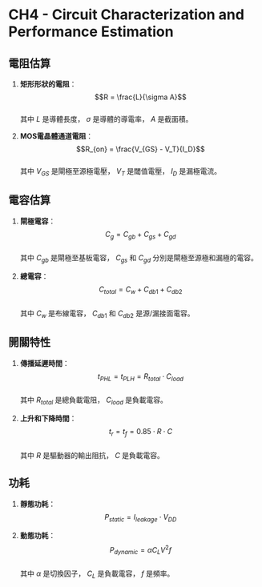 # CH4 - Circuit Characterization and Performance Estimation

## 電阻估算
1. **矩形形狀的電阻**：  
   $$R = \frac{L}{\sigma A}$$  
   其中 $L$ 是導體長度， $\sigma$ 是導體的導電率， $A$ 是截面積。  

2. **MOS電晶體通道電阻**：  
   $$R_{on} = \frac{V_{GS} - V_T}{I_D}$$  
   其中 $V_{GS}$ 是閘極至源極電壓， $V_T$ 是閾值電壓， $I_D$ 是漏極電流。

## 電容估算
1. **閘極電容**：  
   $$C_g = C_{gb} + C_{gs} + C_{gd}$$  
   其中 $C_{gb}$ 是閘極至基板電容， $C_{gs}$ 和 $C_{gd}$ 分別是閘極至源極和漏極的電容。  

2. **總電容**：  
   $$C_{total} = C_w + C_{db1} + C_{db2}$$  
   其中 $C_w$ 是布線電容， $C_{db1}$ 和 $C_{db2}$ 是源/漏接面電容。

## 開關特性
1. **傳播延遲時間**：  
   $$t_{PHL} = t_{PLH} = R_{total} \cdot C_{load}$$  
   其中 $R_{total}$ 是總負載電阻， $C_{load}$ 是負載電容。

2. **上升和下降時間**：  
   $$t_r = t_f = 0.85 \cdot R \cdot C$$  
   其中 $R$ 是驅動器的輸出阻抗， $C$ 是負載電容。

## 功耗
1. **靜態功耗**：  
   $$P_{static} = I_{leakage} \cdot V_{DD}$$  

2. **動態功耗**：  
   $$P_{dynamic} = \alpha C_L V^2 f$$  
   其中  $\alpha$ 是切換因子， $C_L$ 是負載電容， $f$ 是頻率。
